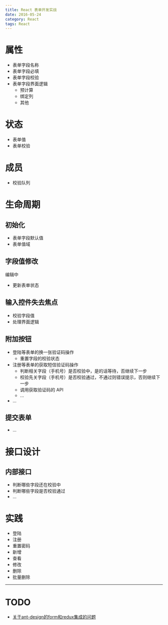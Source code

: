 ```yaml
---
title: React 表单开发实战
date: 2016-05-24
category: React
tags: React
---
```



# 属性
- 表单字段名称
- 表单字段必填
- 表单字段校验
- 表单字段界面逻辑
    - 预计算
    - 绑定列
    - 其他

# 状态
- 表单值
- 表单校验

# 成员
- 校验队列

# 生命周期
## 初始化
- 表单字段默认值
- 表单值域

## 字段值修改
编辑中
- 更新表单状态

## 输入控件失去焦点
- 校验字段值
- 处理界面逻辑

## 附加按钮
- 登陆等表单的换一张验证码操作
    - 重置字段的校验状态
- 注册等表单的获取短信验证码操作
    - 判断相关字段（手机号）是否校验中，是的话等待，否继续下一步
    - 校验先关字段（手机号）是否校验通过，不通过则错误提示，否则继续下一步
    - 调用获取验证码的 API
    - ...
- ...

## 提交表单
- ...

# 接口设计
## 内部接口
- 判断哪些字段还在校验中
- 判断哪些字段是否校验通过
- ...

# 实践
- 登陆
- 注册
- 重置密码
- 新增
- 查看
- 修改
- 删除
- 批量删除

---

# TODO
- [关于ant-design的form和redux集成的问题](https://github.com/ant-design/ant-design/issues/2248)
